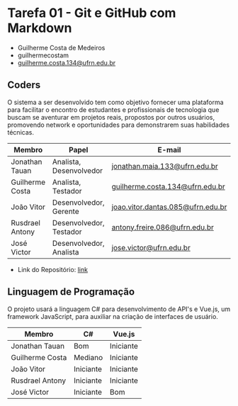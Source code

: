# Tarefa 01 - Git e GitHub com Markdown
- Guilherme Costa de Medeiros
- guilhermecostam
- guilherme.costa.134@ufrn.edu.br

## Coders

O sistema a ser desenvolvido tem como objetivo fornecer uma plataforma para facilitar o encontro de estudantes e profissionais de tecnologia que buscam se aventurar em projetos reais, propostos por outros usuários, promovendo network e oportunidades para demonstrarem suas habilidades técnicas.


| Membro          | Papel                   | E-mail                            | GitHub               |
| --------------- | ----------------------- | --------------------------------- | -------------------- |
| Jonathan Tauan  | Analista, Desenvolvedor | jonathan.maia.133@ufrn.edu.br     | jtauanpm             |
| Guilherme Costa | Analista, Testador      | guilherme.costa.134@ufrn.edu.br   | guilhermecostam      |
| João Vitor      | Desenvolvedor, Gerente  | joao.vitor.dantas.085@ufrn.edu.br | JoaoVitorGomesDantas |
| Rusdrael Antony | Desenvolvedor, Testador | antony.freire.086@ufrn.edu.br     | rusdrael             |
| José Victor     | Desenvolvedor, Analista | jose.victor@ufrn.edu.br           | victormedeiros1      |


* Link do Repositório: [link](https://github.com/guilhermecostam/coders_frontend)

## Linguagem de Programação
O projeto usará a linguagem C# para desenvolvimento de API's e Vue.js, um framework JavaScript, para auxiliar na criação de interfaces de usuário. 

| Membro          | C#        | Vue.js    |
| --------------- | --------- | --------  |
| Jonathan Tauan  | Bom       | Iniciante |
| Guilherme Costa | Mediano   | Iniciante |
| João Vitor      | Iniciante | Iniciante |
| Rusdrael Antony | Iniciante | Iniciante |
| José Victor     | Iniciante | Bom       |